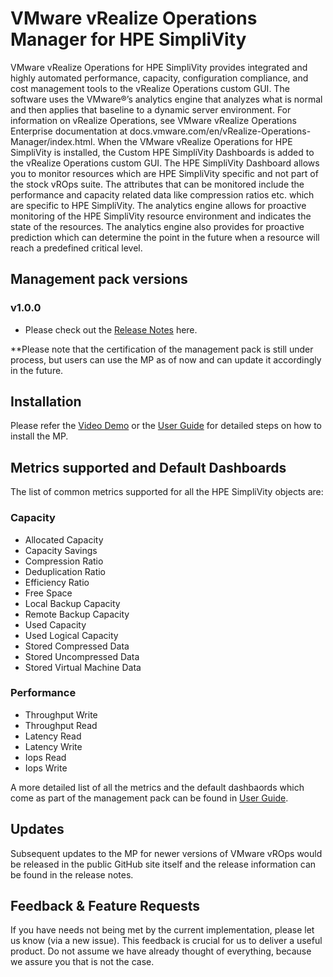 # VMware vRealize Operations Manager for HPE SimpliVity

VMware vRealize Operations for HPE SimpliVity provides integrated and highly automated performance, capacity, configuration compliance, and cost management tools to the vRealize Operations custom GUI. The software uses the VMware®’s analytics engine that analyzes what is normal and then applies that baseline to a dynamic server environment. For information on vRealize Operations, see VMware vRealize Operations Enterprise documentation at docs.vmware.com/en/vRealize-Operations-Manager/index.html. When the VMware vRealize Operations for HPE SimpliVity is installed, the Custom HPE SimpliVity Dashboards is added to the vRealize Operations custom GUI. The HPE SimpliVity Dashboard allows you to monitor resources which are HPE SimpliVity specific and not part of the stock vROps suite. The attributes that can be monitored include the performance and capacity related data like compression ratios etc. which are specific to HPE SimpliVity. The analytics engine allows for proactive monitoring of the HPE SimpliVity resource environment and indicates the state of the resources. The analytics engine also provides for proactive prediction which can determine the point in the future when a resource will reach a predefined critical level.

## Management pack versions
### v1.0.0
  - Please check out the [Release Notes](https://github.com/HewlettPackard/simplivity-vrops-plugin/releases/tag/v1.0.0) here.
  
  **Please note that the certification of the management pack is still under process, but users can use the MP as of now and can update it accordingly in the future.

## Installation

Please refer the [Video Demo](https://github.com/HewlettPackard/simplivity-vrops-plugin/blob/master/vROps%20for%20HPE%20Simplivity%20-%20Demo.mp4) or the [User Guide](https://github.com/HewlettPackard/simplivity-vrops-plugin/blob/master/vROps%20For%20HPE%20Simplivity%20-%20User%20Guide.pdf) for detailed steps on how to install the MP.

## Metrics supported and Default Dashboards

The list of common metrics supported for all the HPE SimpliVity objects are:
  ### Capacity
  - Allocated Capacity
  - Capacity Savings
  - Compression Ratio
  - Deduplication Ratio
  - Efficiency Ratio
  - Free Space
  - Local Backup Capacity
  - Remote Backup Capacity
  - Used Capacity
  - Used Logical Capacity
  - Stored Compressed Data
  - Stored Uncompressed Data
  - Stored Virtual Machine Data

  ### Performance
  - Throughput Write
  - Throughput Read
  - Latency Read
  - Latency Write
  - Iops Read
  - Iops Write

A more detailed list of all the metrics and the default dashbaords which come as part of the management pack can be found in [User Guide](https://github.com/HewlettPackard/simplivity-vrops-plugin/blob/master/vROps%20For%20HPE%20Simplivity%20-%20User%20Guide.pdf).

## Updates
Subsequent updates to the MP for newer versions of VMware vROps would be released in the public GitHub site itself and the release information can be found in the release notes.

## Feedback & Feature Requests

If you have needs not being met by the current implementation, please let us know (via a new issue). This feedback is crucial for us to deliver a useful product. Do not assume we have already thought of everything, because we assure you that is not the case.
